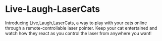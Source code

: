 # Live-Laugh-LaserCats
Introducing Live,Laugh,LaserCats, a way to play with your cats online through a remote-controllable laser pointer. Keep your cat entertained and watch how they react as you control the laser from anywhere you want!
